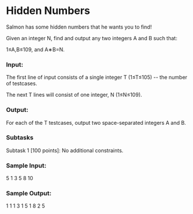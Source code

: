 # Hidden Numbers

Salmon has some hidden numbers that he wants you to find!

Given an integer N, find and output any two integers A and B such that:

1≤A,B≤109, and
A∗B=N.

### Input:
The first line of input consists of a single integer T (1≤T≤105) -- the number of testcases.

The next T lines will consist of one integer, N (1≤N≤109).

### Output:
For each of the T testcases, output two space-separated integers A and B.

### Subtasks
Subtask 1 [100 points]: No additional constraints.

### Sample Input:
5
1
3
5
8
10

### Sample Output:
1 1
1 3
1 5
1 8
2 5
